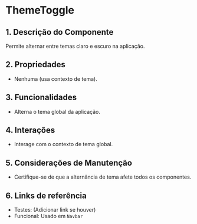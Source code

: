 # ThemeToggle

## 1. Descrição do Componente
Permite alternar entre temas claro e escuro na aplicação.

## 2. Propriedades
- Nenhuma (usa contexto de tema).

## 3. Funcionalidades
- Alterna o tema global da aplicação.

## 4. Interações
- Interage com o contexto de tema global.

## 5. Considerações de Manutenção
- Certifique-se de que a alternância de tema afete todos os componentes.

## 6. Links de referência
- Testes: (Adicionar link se houver)
- Funcional: Usado em `Navbar`
